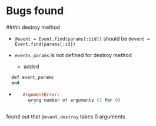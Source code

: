 # Bugs found

###in destroy method
* `@event = Event.find(params[:iid])` should be `@event = Event.find(params[:id])
`

* `events_params` is not defined for destroy method
  * added
```ruby
  def event_params
  end
```
* ```ruby
     ArgumentError:
       wrong number of arguments (1 for 0)
       ```
found out that `@event.destroy` takes 0 arguments
